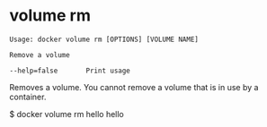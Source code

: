 <!--[metadata]>
+++
title = "ps"
description = "the volume rm command description and usage"
keywords = ["volume, rm"]
[menu.main]
parent = "smn_cli"
+++
<![end-metadata]-->

# volume rm

    Usage: docker volume rm [OPTIONS] [VOLUME NAME]

    Remove a volume

    --help=false       Print usage

Removes a volume. You cannot remove a volume that is in use by a container.

  $ docker volume rm hello
  hello
